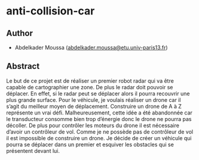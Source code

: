 # anti-collision-car

## Author
* Abdelkader Moussa (abdelkader.moussa@etu.univ-paris13.fr)

## Abstract
Le but de ce projet est de réaliser un premier robot radar qui va être capable de
cartographier une zone. De plus le radar doit pouvoir se déplacer. En effet, si le radar
peut se déplacer alors il pourra recouvrir une plus grande surface. Pour le véhicule, je
voulais réaliser un drone car il s’agit du meilleur moyen de déplacement. Construire un
drone de A à Z représente un vrai défi. Malheureusement, cette idée a été abandonnée car
le transducteur consomme bien trop d’énergie donc le drone ne pourra pas décoller. De
plus pour contrôler les moteurs du drone il est nécessaire d’avoir un contrôleur de vol.
Comme je ne possède pas de contrôleur de vol il est impossible de construire un drone.
Je décide de créer un véhicule qui pourra se déplacer dans un premier et esquiver les
obstacles qui se présentent devant lui.
